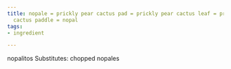```yaml
---
title: nopale = prickly pear cactus pad = prickly pear cactus leaf = prickly pear
  cactus paddle = nopal
tags:
- ingredient

---
```

nopalitos Substitutes: chopped nopales
